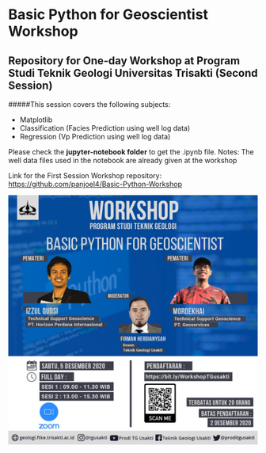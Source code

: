# Basic Python for Geoscientist Workshop
## Repository for One-day Workshop at Program Studi Teknik Geologi Universitas Trisakti (Second Session)

#####This session covers the following subjects:
- Matplotlib
- Classification (Facies Prediction using well log data)
- Regression (Vp Prediction using well log data)

Please check the **jupyter-notebook folder** to get the .ipynb file.
Notes: The well data files used in the notebook are already given at the workshop

Link for the First Session Workshop repository:
https://github.com/panjoel4/Basic-Python-Workshop

![](images/poster.jpeg)
